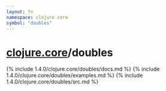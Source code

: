 ```yaml
---
layout: fn
namespace: clojure.core
symbol: "doubles"
---
```


# [clojure.core](../)/doubles

{% include 1.4.0/clojure.core/doubles/docs.md %}
{% include 1.4.0/clojure.core/doubles/examples.md %}
{% include 1.4.0/clojure.core/doubles/src.md %}

